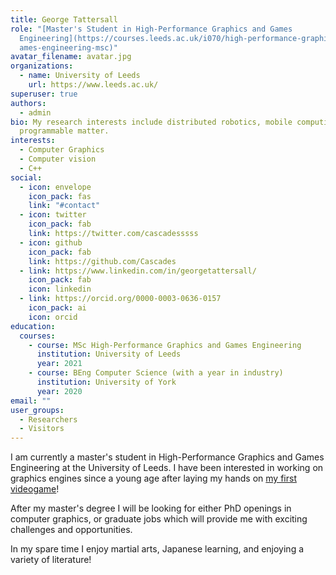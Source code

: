 ```yaml
---
title: George Tattersall
role: "[Master's Student in High-Performance Graphics and Games
  Engineering](https://courses.leeds.ac.uk/i070/high-performance-graphics-and-g\
  ames-engineering-msc)"
avatar_filename: avatar.jpg
organizations:
  - name: University of Leeds
    url: https://www.leeds.ac.uk/
superuser: true
authors:
  - admin
bio: My research interests include distributed robotics, mobile computing and
  programmable matter.
interests:
  - Computer Graphics
  - Computer vision
  - C++
social:
  - icon: envelope
    icon_pack: fas
    link: "#contact"
  - icon: twitter
    icon_pack: fab
    link: https://twitter.com/cascadesssss
  - icon: github
    icon_pack: fab
    link: https://github.com/Cascades
  - link: https://www.linkedin.com/in/georgetattersall/
    icon_pack: fab
    icon: linkedin
  - link: https://orcid.org/0000-0003-0636-0157
    icon_pack: ai
    icon: orcid
education:
  courses:
    - course: MSc High-Performance Graphics and Games Engineering
      institution: University of Leeds
      year: 2021
    - course: BEng Computer Science (with a year in industry)
      institution: University of York
      year: 2020
email: ""
user_groups:
  - Researchers
  - Visitors
---
```

I am currently a master's student in High-Performance Graphics and Games Engineering at the University of Leeds. I have been interested in working on graphics engines since a young age after laying my hands on [my first videogame](https://en.wikipedia.org/wiki/Robots_(2005_video_game))!

After my master's degree I will be looking for either PhD openings in computer graphics, or graduate jobs which will provide me with exciting challenges and opportunities.

In my spare time I enjoy martial arts, Japanese learning, and enjoying a variety of literature!